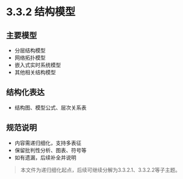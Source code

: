 # 3.3.2 结构模型

## 主要模型
- 分层结构模型
- 网络拓扑模型
- 嵌入式实时系统模型
- 其他相关结构模型

## 结构化表达
- 结构图、模型公式、层次关系表

## 规范说明
- 内容需递归细化，支持多表征
- 保留批判性分析、图表、符号等
- 如有遗漏，后续补全并说明

> 本文件为递归细化起点，后续可继续分解为3.3.2.1、3.3.2.2等子主题。 